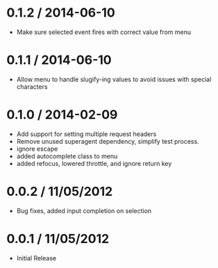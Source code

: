 0.1.2 / 2014-06-10
==================

 * Make sure selected event fires with correct value from menu

0.1.1 / 2014-06-10
==================

 * Allow menu to handle slugify-ing values to avoid issues with special characters

0.1.0 / 2014-02-09
==================

 * Add support for setting multiple request headers
 * Remove unused superagent dependency, simplify test process.
 * ignore escape
 * added autocomplete class to menu
 * added refocus, lowered throttle, and ignore return key

0.0.2 / 11/05/2012
==================

* Bug fixes, added input completion on selection

0.0.1 / 11/05/2012
==================

* Initial Release
